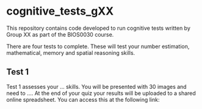 # cognitive_tests_gXX

This repository contains code developed to run cognitive tests written by Group XX as part of the BIOS0030 course.

There are four tests to complete. These will test your number estimation, mathematical, memory and spatial reasoning skills.


## Test 1
Test 1 assesses your ... skills. You will be presented with 30 images and need to ....
At the end of your quiz your results will be uploaded to a shared online spreadsheet.
You can access this at the following link:




